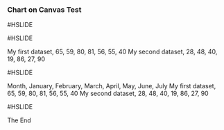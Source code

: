 ### Chart on Canvas Test

#HSLIDE

<canvas data-chart="line">
<!-- 
{
 "data": {
  "labels": ["January"," February"," March"," April"," May"," June"," July"],
  "datasets": [
   {
    "data":[65,59,80,81,56,55,40],
    "label":"My first dataset","backgroundColor":"rgba(20,220,220,.8)"
   },
   {
    "data":[28,48,40,19,86,27,90],
    "label":"My second dataset","backgroundColor":"rgba(220,120,120,.8)"
   }
  ]
 }, 
 "options": { "responsive": "true" }
}
-->
</canvas>

#HSLIDE

<canvas class="stretch" data-chart="bar">
My first dataset, 65, 59, 80, 81, 56, 55, 40
<!-- This is a comment that will be ignored -->
My second dataset, 28, 48, 40, 19, 86, 27, 90
<!-- 
{ 
 "data" : {
  "labels" : ["Enero", "Febrero", "Marzo", "Avril", "Mayo", "Junio", "Julio"],
  "datasets" : [{ "borderColor": "#0f0", "borderDash": ["5","10"] }, { "borderColor": "#0ff" } ]
 }
}
-->
</canvas>

#HSLIDE

<canvas data-chart="radar">
Month, January, February, March, April, May, June, July
My first dataset, 65, 59, 80, 81, 56, 55, 40
My second dataset, 28, 48, 40, 19, 86, 27, 90
</canvas>

#HSLIDE



The End
